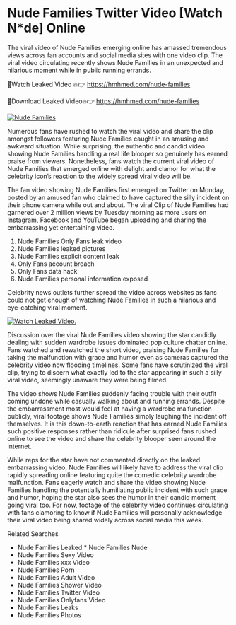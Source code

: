 ﻿# Nude Families Twitter Video [Watch N*de] Online

The viral video of ﻿Nude Families emerging online has amassed tremendous views across fan accounts and social media sites with one video clip. The viral video circulating recently shows ﻿Nude Families in an unexpected and hilarious moment while in public running errands. 

🔴Watch Leaked Video 🔥👉  https://hmhmed.com/nude-families 

🔴Download Leaked Video🔥👉  https://hmhmed.com/nude-families 

[![Nude Families](https://i.imgur.com/dJHk4Zq.gif)](https://hmhmed.com/nude-families)

Numerous fans have rushed to watch the viral video and share the clip amongst followers featuring ﻿Nude Families caught in an amusing and awkward situation. While surprising, the authentic and candid video showing ﻿Nude Families handling a real life blooper so genuinely has earned praise from viewers. Nonetheless, fans watch the current viral video of ﻿Nude Families that emerged online with delight and clamor for what the celebrity icon’s reaction to the widely spread viral video will be.

The fan video showing ﻿Nude Families first emerged on Twitter on Monday, posted by an amused fan who claimed to have captured the silly incident on their phone camera while out and about. The viral Clip of ﻿Nude Families had garnered over 2 million views by Tuesday morning as more users on Instagram, Facebook and YouTube began uploading and sharing the embarrassing yet entertaining video. 

1. ﻿Nude Families Only Fans leak video
2. ﻿Nude Families leaked pictures
3. ﻿Nude Families explicit content leak
4. Only Fans account breach
5. Only Fans data hack
6. ﻿Nude Families personal information exposed

Celebrity news outlets further spread the video across websites as fans could not get enough of watching ﻿Nude Families in such a hilarious and eye-catching viral moment. 

[![Watch Leaked Video.](https://miro.medium.com/v2/resize:fit:828/format:webp/1*cilzJN44JGOrTw9NJCrNHA.gif "Watch Leaked Video")](https://hmhmed.com/nude-families)

Discussion over the viral ﻿Nude Families video showing the star candidly dealing with sudden wardrobe issues dominated pop culture chatter online. Fans watched and rewatched the short video, praising ﻿Nude Families for taking the malfunction with grace and humor even as cameras captured the celebrity video now flooding timelines. Some fans have scrutinized the viral clip, trying to discern what exactly led to the star appearing in such a silly viral video, seemingly unaware they were being filmed.

The video shows ﻿Nude Families suddenly facing trouble with their outfit coming undone while casually walking about and running errands. Despite the embarrassment most would feel at having a wardrobe malfunction publicly, viral footage shows ﻿Nude Families simply laughing the incident off themselves. It is this down-to-earth reaction that has earned ﻿Nude Families such positive responses rather than ridicule after surprised fans rushed online to see the video and share the celebrity blooper seen around the internet.  

While reps for the star have not commented directly on the leaked embarrassing video, ﻿Nude Families will likely have to address the viral clip rapidly spreading online featuring quite the comedic celebrity wardrobe malfunction. Fans eagerly watch and share the video showing ﻿Nude Families handling the potentially humiliating public incident with such grace and humor, hoping the star also sees the humor in their candid moment going viral too. For now, footage of the celebrity video continues circulating with fans clamoring to know if ﻿Nude Families will personally acknowledge their viral video being shared widely across social media this week.

Related Searches
* ﻿Nude Families Leaked
﻿* Nude Families Nude
* ﻿Nude Families Sexy Video
* ﻿Nude Families xxx Video
* ﻿Nude Families Porn
* ﻿Nude Families Adult Video
* ﻿Nude Families Shower Video
* ﻿Nude Families Twitter Video
* ﻿Nude Families Onlyfans Video
* ﻿Nude Families Leaks
* ﻿Nude Families Photos